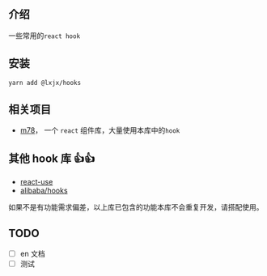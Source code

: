 ## 介绍

一些常用的`react hook`

## 安装

`yarn add @lxjx/hooks`

## 相关项目

- [m78](https://github.com/Iixianjie/m78)， 一个 `react` 组件库，大量使用本库中的`hook`

## 其他 hook 库 👍👍 

- [react-use](https://github.com/streamich/react-use)
- [alibaba/hooks](https://github.com/alibaba/hooks)

如果不是有功能需求偏差，以上库已包含的功能本库不会重复开发，请搭配使用。

## TODO

- [ ] en 文档
- [ ] 测试
